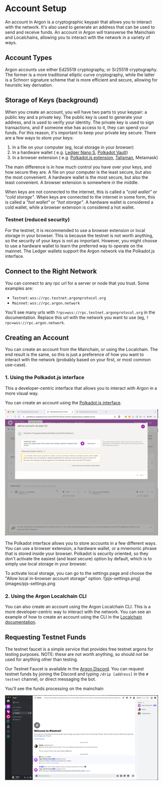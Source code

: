 # Account Setup

An account in Argon is a cryptographic keypair that allows you to interact with the network. It's
also used to generate an address that can be used to send and receive funds. An account in Argon
will transverse the Mainchain and Localchains, allowing you to interact with the network in a
variety of ways.

## Account Types

Argon accounts use either Ed25519 cryptography, or Sr25519 cryptography. The former is a more
traditional elliptic curve cryptography, while the latter is a Schnorr signature scheme that is more
efficient and secure, allowing for heuristic key derivation.

## Storage of Keys (background)

When you create an account, you will have two parts to your keypair: a public key and a private key.
The public key is used to generate your address, and is used to verify your identity. The private
key is used to sign transactions, and if someone else has access to it, they can spend your funds.
For this reason, it's important to keep your private key secure. There are a few ways to store your
keys:

1. In a file on your computer (eg, local storage in your browser)
2. In a hardware wallet ( e.g. [Ledger Nano S](https://www.ledger.com),
   [Polkadot Vault](https://wiki.polkadot.network/docs/polkadot-vault))
3. In a browser extension ( e.g. [Polkadot.js extension](https://polkadot.js.org/extension/),
   [Talisman](https://www.talisman.xyz), Metamask)

The main difference is in how much control you have over your keys, and how secure they are. A file
on your computer is the least secure, but also the most convenient. A hardware wallet is the most
secure, but also the least convenient. A browser extension is somewhere in the middle.

When keys are not connected to the internet, this is called a _"cold wallet"_ or _"cold storage"_.
When keys are connected to the internet in some form, this is called a _"hot wallet"_ or _"hot
storage"_. A hardware wallet is considered a cold wallet, while a browser extension is considered a
hot wallet.

### Testnet (reduced security)

For the testnet, it is recommended to use a browser extension or local storage in your browser. This
is because the testnet is not worth anything, so the security of your keys is not as important.
However, you might choose to use a hardware wallet to learn the preferred way to operate on the
mainnet. The Ledger wallets support the Argon network via the Polkadot.js interface.

## Connect to the Right Network

You can connect to any rpc url for a server or node that you trust. Some examples are:

- `Testnet`: `wss://rpc.testnet.argonprotocol.org`
- `Mainnet`: `wss://rpc.argon.network`

You'll see many urls with `?rpc=wss://rpc.testnet.argonprotocol.org` in the documentation. Replace
this url with the network you want to use (eg, `?rpc=wss://rpc.argon.network`.

## Creating an Account

You can create an account from the Mainchain, or using the Localchain. The end result is the same,
so this is just a preference of how you want to interact with the network (probably based on your
first, or most common use-case).

### 1. Using the Polkadot.js interface

This a developer-centric interface that allows you to interact with Argon in a more visual way.

You can create an account using the
[Polkadot.js interface](https://polkadot.js.org/apps/#/accounts?rpc=wss://rpc.testnet.argonprotocol.org).

![pjs-addaccount.png](images/pjs-addaccount.png)

The Polkadot interface allows you to store accounts in a few different ways. You can use a browser
extension, a hardware wallet, or a mnemonic phrase that is stored inside your browser. Polkadot is
security oriented, so they don't activate the easiest (and least secure) option by default, which is
to simply use local storage in your browser.

To activate local storage, you can go to the settings page and choose the "Allow local in-browser
account storage" option. ![pjs-settings.png](images/pjs-settings.png

### 2. Using the Argon Localchain CLI

You can also create an account using the Argon Localchain CLI. This is a more developer-centric way
to interact with the network. You can see an example of how to create an account using the CLI in
the [Localchain documentation](localchain.md#creating-a-localchain).

## Requesting Testnet Funds

The testnet faucet is a simple service that provides free testnet argons for testing purposes. NOTE:
these are not worth anything, so should not be used for anything other than testing.

Our Testnet Faucet is available in the [Argon Discord](https://discord.gg/6JxjCNvu6x). You can
request testnet funds by joining the Discord and typing `/drip [address]` in the `# testnet`
channel, or direct messaging the bot.

You'll see the funds processing on the mainchain

![discord-faucet.png](images/discord-faucet.png)
